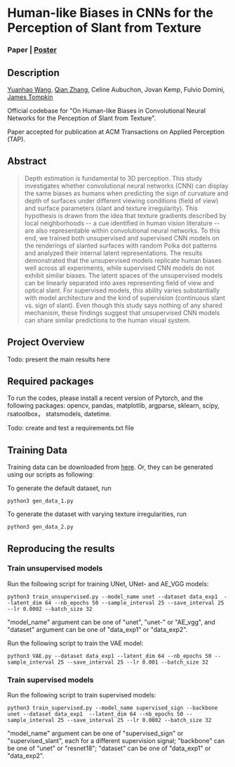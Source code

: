 # Human-like Biases in CNNs for the Perception of Slant from Texture

### Paper | [Poster](https://shorturl.at/guLP6)

## Description
[Yuanhao Wang](https://github.com/HarryWang355),
[Qian Zhang](https://qianzhanginfo.github.io/),
Celine Aubuchon,
Jovan Kemp,
Fulvio Domini,
[James Tompkin](https://jamestompkin.com/)

Official codebase for "On Human-like Biases in Convolutional Neural Networks for the Perception of Slant from Texture".

Paper accepted for publication at ACM Transactions on Applied Perception (TAP).

## Abstract

> Depth estimation is fundamental to 3D perception. This study investigates whether convolutional neural networks 
> (CNN) can display the same biases as humans when predicting the sign of curvature and depth of surfaces under 
> different viewing conditions (field of view) and surface parameters (slant and texture irregularity). 
> This hypothesis is drawn from the idea that texture gradients described by local neighborhoods -- a cue identified 
> in human vision literature -- are also representable within convolutional neural networks. 
> To this end, we trained both unsupervised and supervised CNN models on the renderings of slanted surfaces with 
> random Polka dot patterns and analyzed their internal latent representations. The results demonstrated that the 
> unsupervised models replicate human biases well across all experiments, while supervised CNN models do not exhibit 
> similar biases. The latent spaces of the unsupervised models can be linearly separated into axes representing field 
> of view and optical slant. For supervised models, this ability varies substantially with model architecture and the 
> kind of supervision (continuous slant vs. sign of slant). Even though this study says nothing of any shared mechanism, 
> these findings suggest that unsupervised CNN models can share similar predictions to the human visual system.

## Project Overview
Todo: present the main results here

## Required packages

To run the codes, please install a recent version of Pytorch, and the following packages:
opencv, pandas, matplotlib, argparse, sklearn, scipy, rsatoolbox， statsmodels, datetime.

Todo: create and test a requirements.txt file

## Training Data

Training data can be downloaded from [here](https://drive.google.com/drive/folders/1n5_23rYJzJLuRihrzslswOgLKpKk_qUR?usp=sharing). 
Or, they can be generated using our scripts as following:

To generate the default dataset, run
    
    python3 gen_data_1.py

To generate the dataset with varying texture irregularities, run

    python3 gen_data_2.py

## Reproducing the results

### Train unsupervised models

Run the following script for training UNet, UNet- and AE_VGG models:

    python3 train_unsupervised.py --model_name unet --dataset data_exp1  --latent_dim 64 --nb_epochs 50 --sample_interval 25 --save_interval 25 --lr 0.0002 --batch_size 32
"model_name" argument can be one of "unet", "unet-" or "AE_vgg", 
and "dataset" argument can be one of "data_exp1" or "data_exp2".

Run the following script to train the VAE model:

    python3 VAE.py --dataset data_exp1 --latent_dim 64 --nb_epochs 50 --sample_interval 25 --save_interval 25 --lr 0.001 --batch_size 32

### Train supervised models

Run the following script to train supervised models:
    
    python3 train_supervised.py --model_name supervised_sign --backbone unet --dataset data_exp1  --latent_dim 64 --nb_epochs 50 --sample_interval 25 --save_interval 25 --lr 0.0002 --batch_size 32

"model_name" argument can be one of "supervised_sign" or "supervised_slant", each for a different
supervision signal; "backbone" can be one of "unet" or "resnet18"; "dataset" can be one of "data_exp1"
or "data_exp2".

